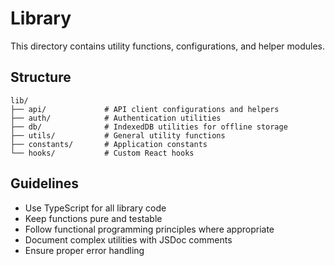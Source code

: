 # Library

This directory contains utility functions, configurations, and helper modules.

## Structure

```
lib/
├── api/             # API client configurations and helpers
├── auth/            # Authentication utilities
├── db/              # IndexedDB utilities for offline storage
├── utils/           # General utility functions
├── constants/       # Application constants
└── hooks/           # Custom React hooks
```

## Guidelines

- Use TypeScript for all library code
- Keep functions pure and testable
- Follow functional programming principles where appropriate
- Document complex utilities with JSDoc comments
- Ensure proper error handling